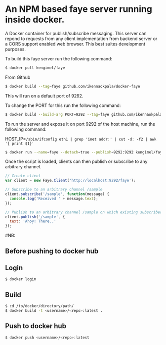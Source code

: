 # An NPM based faye server running inside docker.

A Docker container for publish/subscribe messaging. This server can repond to requests from any client implementation from backend server or a CORS support enabled web browser. This best suites development purposes.

To build this faye server run the following command:

```bash
$ docker pull kengimel/faye
```

From Github

```bash
$ docker build --tag=faye github.com/ikennaokpala/docker-faye
```

This will run on a default port of 9292.

To change the PORT for this run the following command:

```bash
$ docker build --build-arg PORT=9292 --tag=faye github.com/ikennaokpala/docker-faye/
```

To run the server and expose it on port 9292 of the host machine, run the following command:


HOST_IP=`/sbin/ifconfig eth1 | grep 'inet addr:' | cut -d: -f2 | awk '{ print $1}'`

```bash
$ docker run --name=faye --detach=true --publish=9292:9292 kengimel/faye
```

Once the script is loaded, clients can then publish or subscribe to any arbitrary channel.

```javascript
// Create client
var client = new Faye.Client('http://localhost:9292/faye');

// Subscribe to an arbitrary channel /sample
client.subscribe('/sample', function(message) {
  console.log('Received ' + message.text);
});

// Publish to an arbitrary channel /sample on which existing subscribers will receive the message
client.publish('/sample', {
  text: 'Ahoy! There..'
});

```

#NB:

## Before pushing to docker hub

## Login

```bash
$ docker login  
```

## Build

```bash
$ cd /to/docker/directory/path/
$ docker build -t <username>/<repo>:latest .
```

## Push to docker hub

```bash
$ docker push <username>/<repo>:latest
```
